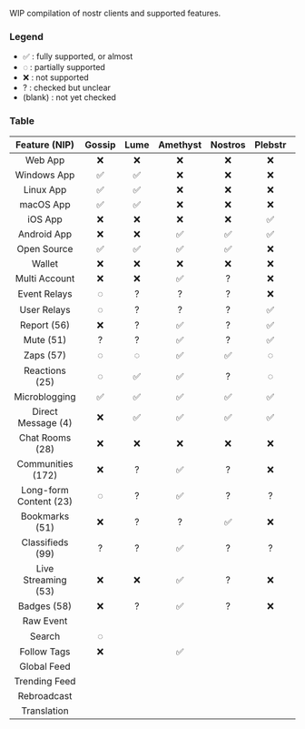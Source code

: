 WIP compilation of nostr clients and supported features.

### Legend

- ✅ : fully supported, or almost
- ◌ : partially supported
- ❌ : not supported
- ? : checked but unclear
- (blank) : not yet checked

### Table

|      Feature (NIP)     | Gossip | Lume | Amethyst | Nostros | Plebstr | Current | Damus | Nos | Nostur | Primal | Nostrmo | Iris | Arcade | Snort | Coracle | Satellite | Zapddit | Habla | zap.stream |
|:----------------------:|:------:|:----:|:--------:|:-------:|:-------:|:-------:|:-----:|:---:|:------:|:------:|:-------:|:----:|:------:|:-----:|:-------:|:---------:|:-------:|:-----:|:----------:|
|         Web App        |    ❌   |   ❌  |     ❌    |    ❌    |    ❌    |    ❌    |   ❌   |  ❌  |    ❌   |    ✅   |    ✅    |   ✅  |    ❌   |   ✅   |    ✅    |     ✅     |    ✅    |   ✅   |      ✅     |
|       Windows App      |    ✅   |   ✅  |     ❌    |    ❌    |    ❌    |    ❌    |   ❌   |  ❌  |    ❌   |    ❌   |    ✅    |   ✅  |    ❌   |   ❌   |    ❌    |     ❌     |    ❌    |   ❌   |      ❌     |
|        Linux App       |    ✅   |   ✅  |     ❌    |    ❌    |    ❌    |    ❌    |   ❌   |  ❌  |    ❌   |    ❌   |    ❌    |   ✅  |    ❌   |   ❌   |    ❌    |     ❌     |    ❌    |   ❌   |      ❌     |
|        macOS App       |    ✅   |   ✅  |     ❌    |    ❌    |    ❌    |    ❌    |   ✅   |  ✅  |    ✅   |    ❌   |    ✅    |   ✅  |    ❌   |   ❌   |    ❌    |     ❌     |    ❌    |   ❌   |      ❌     |
|         iOS App        |    ❌   |   ❌  |     ❌    |    ❌    |    ✅    |    ✅    |   ✅   |  ✅  |    ✅   |    ✅   |    ✅    |   ✅  |    ✅   |   ❌   |    ❌    |     ❌     |    ❌    |   ❌   |      ❌     |
|       Android App      |    ❌   |   ❌  |     ✅    |    ✅    |    ✅    |    ✅    |   ❌   |  ❌  |    ❌   |    ✅   |    ✅    |   ✅  |    ✅   |   ❌   |    ❌    |     ❌     |    ❌    |   ❌   |      ❌     |
|       Open Source      |    ✅   |   ✅  |     ✅    |    ✅    |    ❌    |    ✅    |   ✅   |  ✅  |    ✅   |    ✅   |    ✅    |   ✅  |    ✅   |   ✅   |    ✅    |     ✅     |    ✅    |   ✅   |      ?     |
|         Wallet         |    ❌   |   ❌  |     ❌    |    ❌    |    ❌    |    ✅    |   ❌   |  ❌  |    ❌   |    ❌   |    ❌    |   ❌  |    ❌   |   ❌   |    ❌    |     ❌     |    ❌    |   ❌   |      ❌     |
|      Multi Account     |    ❌   |   ❌  |     ✅    |    ?    |    ❌    |    ❌    |   ❌   |  ❌  |    ✅   |    ❌   |    ✅    |   ❌  |    ❌   |  N/A  |   N/A   |    N/A    |   N/A   |  N/A  |     N/A    |
|      Event Relays      |    ◌   |   ?  |     ?    |    ?    |    ❌    |    ?    |   ❌   |  ❌  |    ✅   |    ❌   |    ?    |   ◌  |    ❌   |   ❌   |    ◌    |     ?     |    ?    |   ?   |      ?     |
|       User Relays      |    ◌   |   ?  |     ?    |    ?    |    ✅    |    ?    |   ✅   |  ❌  |    ?   |    ❌   |    ✅    |   ❌  |    ?   |   ✅   |    ✅    |     ?     |    ?    |   ?   |      ?     |
|       Report (56)      |    ❌   |   ?  |     ✅    |    ?    |    ✅    |    ✅    |   ✅   |  ✅  |    ✅   |    ✅   |    ?    |   ✅  |    ❌   |   ❌   |    ❌    |     ❌     |    ?    |   ?   |      ?     |
|        Mute (51)       |    ?   |   ?  |     ✅    |    ?    |    ✅    |    ✅    |   ✅   |  ✅  |    ✅   |    ✅   |    ✅    |   ✅  |    ❌   |   ✅   |    ✅    |     ❌     |    ?    |   ?   |      ✅     |
|        Zaps (57)       |    ◌   |   ◌  |     ✅    |    ✅    |    ◌    |    ✅    |   ◌   |  ?  |    ◌   |    ◌   |    ✅    |   ✅  |    ❌   |   ✅   |    ✅    |     ◌     |    ✅    |   ◌   |      ✅     |
|     Reactions (25)     |    ◌   |   ✅  |     ✅    |    ?    |    ◌    |    ◌    |   ✅   |  ◌  |    ◌   |    ◌   |    ◌    |   ◌  |    ❌   |   ◌   |    ◌    |     ◌     |    ◌    |   ?   |      ✅     |
|      Microblogging     |    ✅   |   ✅  |     ✅    |    ✅    |    ✅    |    ✅    |   ✅   |  ✅  |    ✅   |    ✅   |    ✅    |   ✅  |    ❌   |   ✅   |    ✅    |     ✅     |    ✅    |   ✅   |      ❌     |
|   Direct Message (4)   |    ❌   |   ✅  |     ✅    |    ✅    |    ✅    |    ✅    |   ✅   |  ❌  |    ✅   |    ◌   |    ✅    |   ✅  |    ✅   |   ✅   |    ✅    |     ✅     |    ?    |   ?   |      ✅     |
|     Chat Rooms (28)    |    ❌   |   ❌  |     ❌    |    ❌    |    ❌    |    ❌    |   ❌   |  ❌  |    ❌   |    ❌   |    ❌    |   ❌  |    ✅   |   ❌   |    ✅    |     ❌     |    ❌    |   ❌   |      ❌     |
|    Communities (172)   |    ❌   |   ?  |     ✅    |    ?    |    ❌    |    ❌    |   ❌   |  ❌  |    ❌   |    ❌   |    ?    |   ?  |    ?   |   ?   |    ?    |     ✅     |    ✅    |   ?   |      ?     |
| Long-form Content (23) |    ◌   |   ?  |     ✅    |    ?    |    ?    |    ?    |   ✅   |  ?  |    ✅   |    ?   |    ?    |   ?  |    ?   |   ?   |    ?    |     ?     |    ?    |   ✅   |      ❌     |
|     Bookmarks (51)     |    ❌   |   ?  |     ?    |    ✅    |    ❌    |    ❌    |   ✅   |  ❌  |    ✅   |    ❌   |    ❌    |   ❌  |    ?   |   ✅   |    ?    |     ❌     |    ?    |   ?   |      ?     |
|    Classifieds (99)    |    ?   |   ?  |     ✅    |    ?    |    ?    |    ?    |   ?   |  ?  |    ?   |    ?   |    ?    |   ?  |    ?   |   ?   |    ?    |     ?     |    ?    |   ?   |      ?     |
|   Live Streaming (53)  |    ❌   |   ❌  |     ✅    |    ?    |    ❌    |    ❌    |   ❌   |  ❌  |    ❌   |    ❌   |    ❌    |   ❌  |    ?   |   ?   |    ❌    |     ❌     |    ?    |   ❌   |      ✅     |
|       Badges (58)      |    ❌   |   ?  |     ✅    |    ?    |    ❌    |    ✅    |   ?   |  ❌  |    ✅   |    ❌   |    ❌    |   ?  |        |   ✅   |    ❌    |     ❌     |         |   ❌   |            |
|        Raw Event       |        |      |          |         |         |         |       |  ✅  |    ?   |        |    ✅    |   ✅  |        |       |         |     ✅     |         |       |            |
|         Search         |    ◌   |      |          |         |         |         |   ◌   |  ?  |    ✅   |    ✅   |    ◌    |   ✅  |        |   ✅   |    ◌    |     ◌     |         |   ?   |            |
|       Follow Tags      |    ❌   |      |     ✅    |         |         |    ❌    |   ✅   |     |        |        |    ✅    |      |        |       |         |           |         |       |            |
|       Global Feed      |        |      |          |         |         |         |       |     |        |        |    ?    |      |        |   ✅   |    ✅    |           |         |   ✅   |            |
|      Trending Feed     |        |      |          |         |         |         |       |     |        |    ✅   |    ?    |   ✅  |        |   ✅   |    ?    |           |         |       |            |
|       Rebroadcast      |        |      |          |         |         |         |       |     |        |        |    ✅    |   ✅  |        |       |    ❌    |           |         |       |            |
|       Translation      |        |      |          |         |         |         |   ✅   |     |        |        |         |      |        |   ?   |    ❌    |           |         |       |            |
